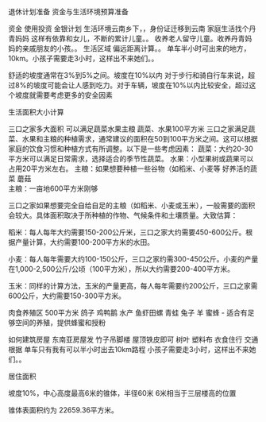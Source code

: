 退休计划准备  资金与生活环境预算准备

资金 使用投资 金银计划
生活环境云南乡下，，身份证迁移到云南
家庭生活找个丹青妈妈   这样有依靠和女儿，不断的累计儿童。。
收养老人留守儿童。收养丹青妈妈的亲戚朋友的小孩。。
生活区域 偏远距离计算。。 单车半小时可出来的地方，10km。小孩子需要走3小时，这样出不来她们。。





舒适的坡度通常在3%到5%之间。坡度在10%以内
对于步行和骑自行车来说，超过8%的坡度可能会让人感到吃力。对于车辆，坡度在10%以内比较安全，超过这个坡度就需要考虑更多的安全因素


生活面积大小计算

三口之家多大面积 可以满足蔬菜水果主粮
蔬菜、水果100平方米
三口之家满足蔬菜、水果和主粮的种植需求，通常建议的面积在50到100平方米之间。这可以根据家庭的饮食习惯和种植方式有所调整。以下是一些考虑因素：
蔬菜：大约20-30平方米可以满足日常需求，选择适合的季节性蔬菜。
水果：小型果树或蔬果可以占用20平方米左右。
主粮：如果想要种植一些谷物（如稻米、小麦等
好养活的蔬菜  蘑菇  
主粮：一亩地600平方米刚够

三口之家如果想要完全自给自足的主粮（如稻米、小麦或玉米），一般需要的面积会较大。具体面积取决于所种植的作物、气候条件和土壤质量。大致估算：

稻米：每人每年大约需要150-200公斤米，三口之家大约需要450-600公斤。根据产量计算，大约需要100-200平方米的水田。


小麦：每人每年需要大约100-150公斤，三口之家约需300-450公斤。小麦的产量在1,000-2,500公斤/公顷（100平方米），所以大约需要200-400平方米。


玉米：同样的计算方法，玉米的产量更高，每人每年需要约200公斤，三口之家需600公斤，大约需要150-300平方米。

肉食养殖区 500平方米
鸽子 鸡鸭鹅 
水产 鱼虾田螺 青蛙
兔子 羊
蜜蜂 - 适合有足够空间的养殖，提供蜂蜜和授粉


如何建筑房屋
东南亚房屋发 竹子吊脚楼
屋顶铁皮即可  树叶 塑料布
衣食住行
交通根据 单车只有我有可以半小时出去10km路程
小孩子需要走3小时，这样出不来她们。。


居住面积

坡度10%，中心高度最高6米的锥体，半径60米
6米相当于三层楼高的位置

锥体表面积约为 22659.36平方米。
